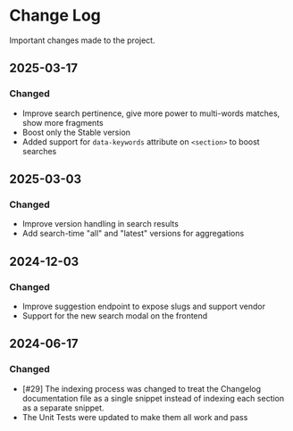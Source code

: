 # Change Log

Important changes made to the project.

## 2025-03-17

### Changed

- Improve search pertinence, give more power to multi-words matches, show more fragments
- Boost only the Stable version
- Added support for `data-keywords` attribute on `<section>` to boost searches

## 2025-03-03

### Changed

- Improve version handling in search results
- Add search-time "all" and "latest" versions for aggregations

## 2024-12-03

### Changed

- Improve suggestion endpoint to expose slugs and support vendor
- Support for the new search modal on the frontend

## 2024-06-17

### Changed

- [#29] The indexing process was changed to treat the Changelog documentation file as a single snippet instead of indexing each section as a separate snippet.
- The Unit Tests were updated to make them all work and pass
